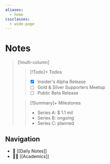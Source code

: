 ```yaml
---
aliases:
  - home
cssclasses:
  - wide-page
---
```


# Notes

> [!multi-column]
> > [!Todo]+ Todos
> > - [x] Insider's Alpha Release
> > - [ ] Gold & Silver Supporters Meetup
> > - [ ] Public Beta Release
>
> > [!Summary]+ Milestones
> > - Series A: $ 1.1 mil
> > - Series B: ongoing
> > - Series C: planned

## Navigation
- 📓 [[Daily Notes]]
- 🧑‍🎓 [[Academics]]
